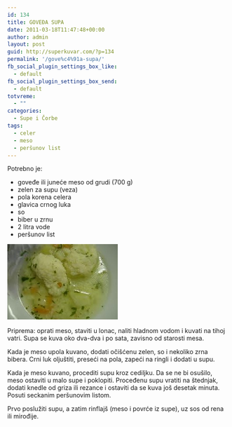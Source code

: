 ```yaml
---
id: 134
title: GOVEĐA SUPA
date: 2011-03-18T11:47:48+00:00
author: admin
layout: post
guid: http://superkuvar.com/?p=134
permalink: '/gove%c4%91a-supa/'
fb_social_plugin_settings_box_like:
  - default
fb_social_plugin_settings_box_send:
  - default
totvreme:
  - ""
categories:
  - Supe i Čorbe
tags:
  - celer
  - meso
  - peršunov list
---
```

Potrebno je:

  * goveđe ili juneće meso od grudi (700 g)
  * zelen za supu (veza)
  * pola korena celera
  * glavica crnog luka
  * so
  * biber u zrnu
  * 2 litra vode
  * peršunov list

<img class="alignnone size-full wp-image-836" title="govedjasupa" src="/wp-content/uploads/2011/03/govedjasupa1-e1306839794618.jpg" alt="" width="252" height="172" /> 

Priprema: oprati meso, staviti u lonac, naliti hladnom vodom i kuvati na tihoj vatri. Supa se kuva oko dva-dva i po sata, zavisno od starosti mesa.

Kada je meso upola kuvano, dodati očišćenu zelen, so i nekoliko zrna bibera. Crni luk oljuštiti, preseći na pola, zapeći na ringli i dodati u supu.

Kada je meso kuvano, procediti supu kroz cediljku. Da se ne bi osušilo, meso ostaviti u malo supe i poklopiti. Proceđenu supu vratiti na štednjak, dodati knedle od griza ili rezance i ostaviti da se kuva još desetak minuta. Posuti seckanim peršunovim listom.

Prvo poslužiti supu, a zatim rinflajš (meso i povrće iz supe), uz sos od rena ili mirođije.

&nbsp;